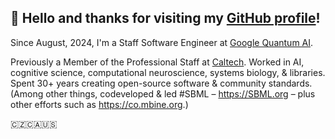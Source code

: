 ## 👋 Hello and thanks for visiting my [GitHub profile](https://github.com/mhucka)!

Since August, 2024, I'm a Staff Software Engineer at [Google Quantum AI](https://quantumai.google/).

Previously a Member of the Professional Staff at [Caltech](https://www.cms.caltech.edu/). Worked in AI, cognitive science, computational neuroscience, systems biology, & libraries. Spent 30+ years creating open-source software & community standards. (Among other things, codeveloped & led #SBML – https://SBML.org – plus other efforts such as https://co.mbine.org.)

🇨🇿🇨🇦🇺🇸
